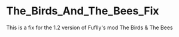 # The_Birds_And_The_Bees_Fix
This is a fix for the 1.2 version of Fuflly's mod The Birds &amp; The Bees
